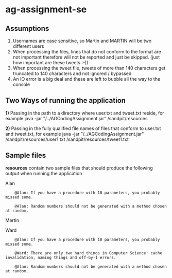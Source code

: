 # ag-assignment-se


## Assumptions
1) Usernames are case sensitive, so Martin and MARTIN will be two different users
2) When processing the files, lines that do not conform to the format are not important therefore will not be reported and just be skipped. 
(just how important are these tweets :-))
3) When processing the tweet file, tweets of more than 140 characters get truncated to 140 characters and not ignored / bypassed
4) An IO error is a big deal and these are left to bubble all the way to the console 

## Two Ways of running the application
**1)** Passing in the path to a directory where user.txt and tweet.txt reside, for example
java -jar "/../AGCodingAssignment.jar" /sandpit/resources

**2)** Passing in the fully qualified file names of files that conform to user.txt and tweet.txt, for example
java -jar "/../AGCodingAssignment.jar" /sandpit/resources/user1.txt /sandpit/resources/tweet1.txt

## Sample files
**resources** contain two sample files that should produce the following output when running the application

Alan

        @Alan: If you have a procedure with 10 parameters, you probably missed some.

        @Alan: Random numbers should not be generated with a method chosen at random.

Martin

Ward

        @Alan: If you have a procedure with 10 parameters, you probably missed some.

        @Ward: There are only two hard things in Computer Science: cache invalidation, naming things and off-by-1 errors.

        @Alan: Random numbers should not be generated with a method chosen at random.
